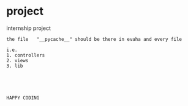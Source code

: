 # project
internship project
    
    
    
    the file   "__pycache__" should be there in evaha and every file 
    
    i.e. 
    1. controllers 
    2. views
    3. lib
    
    
    
    
    
    HAPPY CODING 
